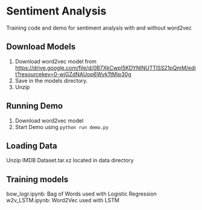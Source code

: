 # Sentiment Analysis
Training code and demo for sentiment analysis with and without word2vec  
## Download Models
1) Download word2vec model from https://drive.google.com/file/d/0B7XkCwpI5KDYNlNUTTlSS21pQmM/edit?resourcekey=0-wjGZdNAUop6WykTtMip30g  
2) Save in the models directory.  
3) Unzip  
## Running Demo
1) Download word2vec model
2) Start Demo using ```python run demo.py```
## Loading Data
Unzip IMDB Dataset.tar.xz located in data directory  
## Training models
bow_logr.ipynb: Bag of Words used with Logistic Regression  
w2v_LSTM.ipynb: Word2Vec used with LSTM  
